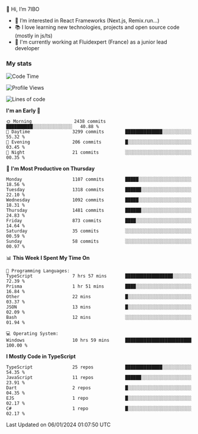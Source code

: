 👋 Hi, I’m 7IBO

- 👀 I’m interested in React Frameworks (Next.js, Remix.run...)
- 📚 I love learning new technologies, projects and open source code (mostly in js/ts)
- 💼 I'm currently working at Fluidexpert (France) as a junior lead developer

### My stats
<!--START_SECTION:waka-->
![Code Time](http://img.shields.io/badge/Code%20Time-400%20hrs%209%20mins-blue)

![Profile Views](http://img.shields.io/badge/Profile%20Views-0-blue)

![Lines of code](https://img.shields.io/badge/From%20Hello%20World%20I%27ve%20Written-7.1%20million%20lines%20of%20code-blue)

**I'm an Early 🐤** 

```text
🌞 Morning                2438 commits        ██████████░░░░░░░░░░░░░░░   40.88 % 
🌆 Daytime                3299 commits        ██████████████░░░░░░░░░░░   55.32 % 
🌃 Evening                206 commits         █░░░░░░░░░░░░░░░░░░░░░░░░   03.45 % 
🌙 Night                  21 commits          ░░░░░░░░░░░░░░░░░░░░░░░░░   00.35 % 
```
📅 **I'm Most Productive on Thursday** 

```text
Monday                   1107 commits        █████░░░░░░░░░░░░░░░░░░░░   18.56 % 
Tuesday                  1318 commits        ██████░░░░░░░░░░░░░░░░░░░   22.10 % 
Wednesday                1092 commits        █████░░░░░░░░░░░░░░░░░░░░   18.31 % 
Thursday                 1481 commits        ██████░░░░░░░░░░░░░░░░░░░   24.83 % 
Friday                   873 commits         ████░░░░░░░░░░░░░░░░░░░░░   14.64 % 
Saturday                 35 commits          ░░░░░░░░░░░░░░░░░░░░░░░░░   00.59 % 
Sunday                   58 commits          ░░░░░░░░░░░░░░░░░░░░░░░░░   00.97 % 
```


📊 **This Week I Spent My Time On** 

```text
💬 Programming Languages: 
TypeScript               7 hrs 57 mins       ██████████████████░░░░░░░   72.39 % 
Prisma                   1 hr 51 mins        ████░░░░░░░░░░░░░░░░░░░░░   16.84 % 
Other                    22 mins             █░░░░░░░░░░░░░░░░░░░░░░░░   03.37 % 
JSON                     13 mins             █░░░░░░░░░░░░░░░░░░░░░░░░   02.09 % 
Bash                     12 mins             ░░░░░░░░░░░░░░░░░░░░░░░░░   01.94 % 

💻 Operating System: 
Windows                  10 hrs 59 mins      █████████████████████████   100.00 % 
```

**I Mostly Code in TypeScript** 

```text
TypeScript               25 repos            ██████████████░░░░░░░░░░░   54.35 % 
JavaScript               11 repos            ██████░░░░░░░░░░░░░░░░░░░   23.91 % 
Dart                     2 repos             █░░░░░░░░░░░░░░░░░░░░░░░░   04.35 % 
EJS                      1 repo              █░░░░░░░░░░░░░░░░░░░░░░░░   02.17 % 
C#                       1 repo              █░░░░░░░░░░░░░░░░░░░░░░░░   02.17 % 
```




 Last Updated on 06/01/2024 01:07:50 UTC
<!--END_SECTION:waka-->
